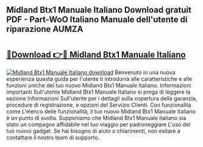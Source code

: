 ## Midland Btx1 Manuale Italiano Download gratuit PDF - Part-WoO Italiano Manuale dell'utente di riparazione AUMZA

# <h2><a href="http://dfee0hz.blite.top/?on=Midland+Btx1+Manuale+Italiano">🔗Download 👉🔴 Midland Btx1 Manuale Italiano</a></h2>

[![Midland Btx1 Manuale Italiano download](https://i.imgur.com/lujVjoI.png)](http://dfee0hz.blite.top/?on=Midland+Btx1+Manuale+Italiano)
Benvenuto in una nuova esperienza questa guida per l'utente ti introdurrà alle caratteristiche e alle funzioni uniche del tuo nuovo Midland Btx1 Manuale Italiano. Informazioni importanti Sull'utente Midland Btx1 Manuale Italiano si prega di leggere la sezione Informazioni Sull'utente per i dettagli sulla copertura della garanzia, procedure di registrazione, e opzioni del Servizio Clienti. Con funzionalità come L'elenco delle funzionalità, il tuo nuovo Midland Btx1 Manuale Italiano è un punto di svolta. Supponiamo che Midland Btx1 Manuale Italiano sia stato un compagno affidabile nel tuo viaggio per padroneggiare L'uso del tuo nuovo gadget. Se hai bisogno di aiuto o chiarimenti, non esitare a contattare il nostro team di supporto.
